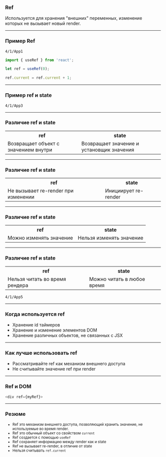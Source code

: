 ### Ref

Используется для хранения "внешних" переменных, изменение которых не вызывает новый render.

---

### Пример Ref

```4/1/App1```

```typescript
import { useRef } from 'react';

let ref = useRef(0);

ref.current = ref.current + 1;
```

---

### Пример ref и state

```4/1/App3```

---

### Различие ref и state

<table>
<tr><th>ref</th><th>state</th>
<tr>
    <td>Возвращает объект с значением внутри</td>
    <td>Возвращает значение и установщик значения</td>
</tr>
</table>

---

### Различие ref и state

<table>
<tr><th>ref</th><th>state</th>
<tr>
    <td>Не вызывает re-render при изменении</td>
    <td>Инициирует re-render</td>
</tr>
</table>

---

### Различие ref и state

<table>
<tr><th>ref</th><th>state</th>
<tr>
    <td>Можно изменять значение</td>
    <td>Нельзя изменять значение</td>
</tr>
</table>

---

### Различие ref и state

<table>
<tr><th>ref</th><th>state</th>
<tr>
    <td>Нельзя читать во время рендера</td>
    <td>Можно читать в любое время</td>
</tr>
</table>

```4/1/App5```

---

### Когда используется ref

- Хранение id таймеров
- Хранение и изменение элементов DOM
- Хранение различных объектов, не связанных с JSX

---

### Как лучше использовать ref

- Рассматривайте ref как механизм внешнего доступа
- Не считывайте значение ref при render

---

### Ref и DOM

```typescript
<div ref={myRef}>
```

---


### Резюме

<small><ul>
<li>Ref это механизм внешнего доступа, позволяющий хранить значение, не используемые во время render.</li>
<li>Ref это обычный объект со свойством <code>current</code></li>
<li>Ref создается с помощью <code>useRef</code></li>
<li>Ref сохраняет информацию между render как и state</li>
<li>Ref не вызывает re-render, в отличие от state</li>
<li>Нельзя считывать <code>ref.current</code></li>
<ul><small>

